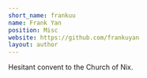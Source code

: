```yaml
---
short_name: frankuu
name: Frank Yan
position: Misc
website: https://github.com/frankuyan
layout: author
---
```

Hesitant convent to the Church of Nix. 